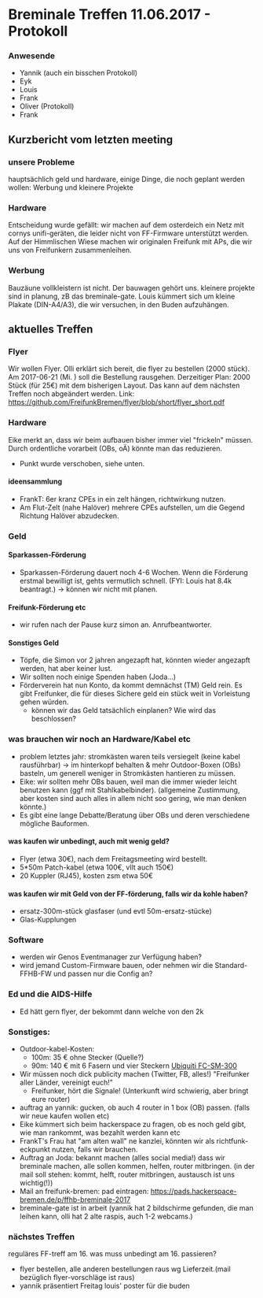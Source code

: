 # Breminale Treffen 11.06.2017 - Protokoll

### Anwesende
- Yannik (auch ein bisschen Protokoll)
- Eyk
- Louis
- Frank
- Oliver (Protokoll)
- Frank


## Kurzbericht vom letzten meeting

### unsere Probleme
hauptsächlich geld und hardware, einige Dinge, die noch geplant werden wollen: Werbung und kleinere Projekte

### Hardware
Entscheidung wurde gefällt: wir machen auf dem osterdeich ein Netz mit cornys unifi-geräten, die leider nicht von FF-Firmware unterstützt werden. Auf der Himmlischen Wiese machen wir originalen Freifunk mit APs, die wir uns von Freifunkern zusammenleihen. 

### Werbung
Bauzäune vollkleistern ist nicht. 
Der bauwagen gehört uns.
kleinere projekte sind in planung, zB das breminale-gate.
Louis kümmert sich um kleine Plakate (DIN-A4/A3), die wir versuchen, in den Buden aufzuhängen.


## aktuelles Treffen

### Flyer
Wir wollen Flyer. 
Olli erklärt sich bereit, die flyer zu bestellen (2000 stück).
Am 2017-06-21 (Mi. ) soll die Bestellung rausgehen. Derzeitiger Plan: 2000 Stück (für 25€) mit dem bisherigen Layout. Das kann auf dem nächsten Treffen noch abgeändert werden.
Link: https://github.com/FreifunkBremen/flyer/blob/short/flyer_short.pdf

### Hardware
Eike merkt an, dass wir beim aufbauen bisher immer viel "frickeln" müssen. 
Durch ordentliche vorarbeit (OBs, oÄ) könnte man das reduzieren.
* Punkt wurde verschoben, siehe unten.

#### ideensammlung
* FrankT: 6er kranz CPEs in ein zelt hängen, richtwirkung nutzen.
* Am Flut-Zelt (nahe Halöver) mehrere CPEs aufstellen, um die Gegend Richtung Halöver abzudecken.

### Geld
#### Sparkassen-Förderung
* Sparkassen-Förderung dauert noch 4-6 Wochen. Wenn die Förderung erstmal bewilligt ist, gehts vermutlich schnell. (FYI: Louis hat 8.4k beantragt.) -> können wir nicht mit planen.

#### Freifunk-Förderung etc
* wir rufen nach der Pause kurz simon an. Anrufbeantworter.

#### Sonstiges Geld
* Töpfe, die Simon vor 2 jahren angezapft hat, könnten wieder angezapft werden, hat aber keiner lust.
* Wir sollten noch einige Spenden haben (Joda...)
* Förderverein hat nun Konto, da kommt demnächst (TM) Geld rein. Es gibt Freifunker, die für dieses Sichere geld ein stück weit in Vorleistung gehen würden.
  * können wir das Geld tatsächlich einplanen? Wie wird das beschlossen?

### was brauchen wir noch an Hardware/Kabel etc
* problem letztes jahr: stromkästen waren teils versiegelt (keine kabel rausführbar) -> im hinterkopf behalten & mehr Outdoor-Boxen (OBs) basteln, um generell weniger in Stromkästen hantieren zu müssen.
* Eike: wir sollten mehr OBs bauen, weil man die immer wieder leicht benutzen kann (ggf mit Stahlkabelbinder). (allgemeine Zustimmung, aber kosten sind auch alles in allem nicht soo gering, wie man denken könnte.)
* Es gibt eine lange Debatte/Beratung über OBs und deren verschiedene mögliche Bauformen.

#### was kaufen wir unbedingt, auch mit wenig geld?
* Flyer (etwa 30€), nach dem Freitagsmeeting wird bestellt.
* 5*50m Patch-kabel (etwa 100€, vllt auch 150€)
* 20 Kuppler (RJ45), kosten zsm etwa 50€

#### was kaufen wir mit Geld von der FF-förderung, falls wir da kohle haben?
* ersatz-300m-stück glasfaser (und evtl 50m-ersatz-stücke)
* Glas-Kupplungen

### Software
* werden wir Genos Eventmanager zur Verfügung haben?
* wird jemand Custom-Firmware bauen, oder nehmen wir die Standard-FFHB-FW und passen nur die Config an?

### Ed und die AIDS-Hilfe
* Ed hätt gern flyer, der bekommt dann welche von den 2k

### Sonstiges:
* Outdoor-kabel-Kosten:
  * 100m: 35 € ohne Stecker (Quelle?)
  * 90m: 140 € mit 6 Fasern und vier Steckern [
Ubiquiti FC-SM-300](https://www.heise.de/preisvergleich/999679639)
* Wir müssen noch dick publicity machen (Twitter, FB, alles!) "Freifunker aller Länder, vereinigt euch!"
    * Freifunker, hört die Signale! (Unterkunft wird schwierig, aber bringt eure router)
* auftrag an yannik: gucken, ob auch 4 router in 1 box (OB) passen. (falls wir neue kaufen wollen etc)
* Eike kümmert sich beim hackerspace zu fragen, ob es noch geld gibt, wie man rankommt, was bezahlt werden kann etc
* FrankT's Frau hat "am alten wall" ne kanzlei, könnten wir als richtfunk-eckpunkt nutzen, falls wir brauchen.
* Auftrag an Joda: bekannt machen (alles social media!) dass wir breminale machen, alle sollen kommen, helfen, router mitbringen.  (in der mail soll stehen: kommt, helft, router mitbringen, austausch ist uns wichtig(!))
* Mail an freifunk-bremen: pad eintragen: https://pads.hackerspace-bremen.de/p/ffhb-breminale-2017
* breminale-gate ist in arbeit (yannik hat 2 bildschirme gefunden, die man leihen kann, olli hat 2 alte raspis, auch 1-2 webcams.)


### nächstes Treffen
reguläres FF-treff am 16.
was muss unbedingt am 16. passieren?
* flyer bestellen, alle anderen bestellungen raus wg Lieferzeit.(mail bezüglich flyer-vorschläge ist raus)
* yannik präsentiert Freitag louis' poster für die buden 

